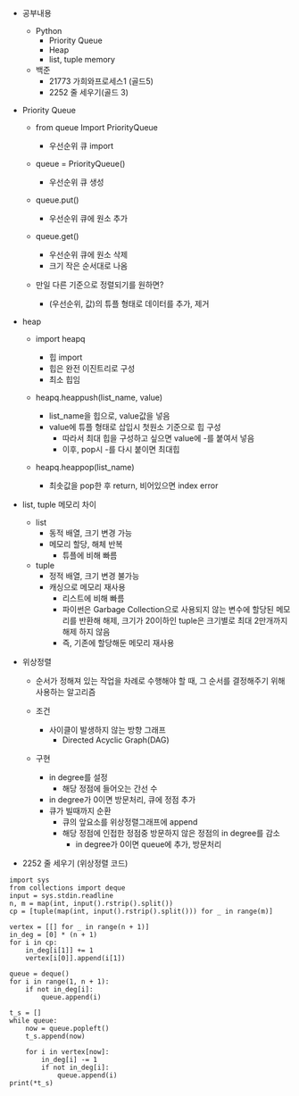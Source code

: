 - 공부내용
	- Python
		- Priority Queue
		- Heap
		- list, tuple memory
	- 백준
		-  21773 가희와프로세스1 (골드5)
		-  2252 줄 세우기(골드 3)

- Priority Queue
	- from queue Import PriorityQueue
		- 우선순위 큐 import
	- queue = PriorityQueue()
		- 우선순위 큐 생성
	
	- queue.put()
		- 우선순위 큐에 원소 추가
	- queue.get()
		- 우선순위 큐에 원소 삭제
		- 크기 작은 순서대로 나옴
	
	- 만일 다른 기준으로 정렬되기를 원하면?
		- (우선순위, 값)의 튜플 형태로 데이터를 추가, 제거

- heap
	- import heapq
		- 힙 import
		- 힙은 완전 이진트리로 구성
		- 최소 힙임
	
	- heapq.heappush(list_name, value)
		- list_name을 힙으로, value값을 넣음
		- value에 튜플 형태로 삽입시 첫원소 기준으로 힙 구성
			- 따라서 최대 힙을 구성하고 싶으면 value에 -를 붙여서 넣음
			- 이후, pop시 -를 다시 붙이면 최대힙
	
	- heapq.heappop(list_name)
		- 최솟값을 pop한 후 return, 비어있으면 index error

- list, tuple 메모리 차이
	- list
		- 동적 배열, 크기 변경 가능
		- 메모리 할당, 해체 반복
			- 튜플에 비해 빠름
	- tuple
		- 정적 배열, 크기 변경 불가능
		- 캐싱으로 메모리 재사용
			- 리스트에 비해 빠름
			- 파이썬은 Garbage Collection으로 사용되지 않는 변수에 할당된 메모리를 반환해 해제, 크기가 20이하인 tuple은 크기별로 최대 2만개까지 해제 하지 않음
			- 즉, 기존에 할당해둔 메모리 재사용
	
- 위상정렬
	- 순서가 정해져 있는 작업을 차례로 수행해야 할 때, 그 순서를 결정해주기 위해 사용하는 알고리즘

	- 조건
		- 사이클이 발생하지 않는 방향 그래프
			- Directed Acyclic Graph(DAG)

	-  구현
		- in degree를 설정
			- 해당 정점에 들어오는 간선 수
		- in degree가 0이면 방문처리, 큐에 정점 추가
		- 큐가 빌때까지 순환
			- 큐의 앞요소를 위상정렬그래프에 append
			- 해당 정점에 인접한 정점중 방문하지 않은 정점의 in degree를 감소
				- in degree가 0이면 queue에 추가, 방문처리
	
-  2252 줄 세우기 (위상정렬 코드)
```
import sys  
from collections import deque  
input = sys.stdin.readline  
n, m = map(int, input().rstrip().split())  
cp = [tuple(map(int, input().rstrip().split())) for _ in range(m)]  
  
vertex = [[] for _ in range(n + 1)]  
in_deg = [0] * (n + 1)  
for i in cp:  
	in_deg[i[1]] += 1  
	vertex[i[0]].append(i[1])  
  
queue = deque()  
for i in range(1, n + 1):  
	if not in_deg[i]:  
		queue.append(i)  
  
t_s = []  
while queue:  
	now = queue.popleft()  
	t_s.append(now)  
  
	for i in vertex[now]:  
		in_deg[i] -= 1  
		if not in_deg[i]:  
			queue.append(i)  
print(*t_s)
```
